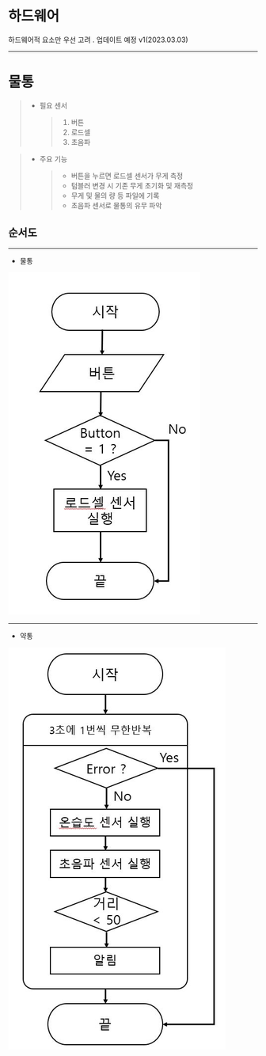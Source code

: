 하드웨어
================================================
  하드웨어적 요소만 우선 고려 . 업데이트 예정 v1(2023.03.03)

-------------------------

# 물통

> - 필요 센서    
>	>	1. 버튼    
>	>	2. 로드셀   
>	>	3. 초음파



> - 주요 기능    
> 	> - 버튼을 누르면 로드셀 센서가 무게 측정
>	> - 텀블러 변경 시 기존 무게 초기화 및 재측정    
>	> - 무게 및 물의 량 등 파일에 기록
>	> - 초음파 센서로 물통의 유무 파악 

## 순서도 
---------------------
- 물통   
<img src="./image/water_bottle_flowchart.JPG">

-------------------
- 약통
<img src="./image/medicine_flowchart.JPG"> 
